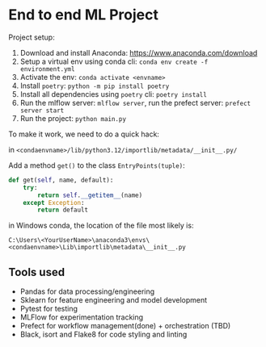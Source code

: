 # End to end ML Project

Project setup:

1. Download and install Anaconda: https://www.anaconda.com/download
2. Setup a virtual env using conda cli: `conda env create -f environment.yml`
3. Activate the env: `conda activate <envname>`
4. Install `poetry`: `python -m pip install poetry`
5. Install all dependencies using `poetry` cli: `poetry install`
6. Run the mlflow server: `mlflow server`, run the prefect server: `prefect server start`
7. Run the project: `python main.py`

To make it work, we need to do a quick hack:

in `<condaenvname>/lib/python3.12/importlib/metadata/__init__.py/`

Add a method `get()` to the class `EntryPoints(tuple)`:

```python
def get(self, name, default):
    try:
        return self.__getitem__(name)
    except Exception:
        return default
```

in Windows conda, the location of the file most likely is:

`C:\Users\<YourUserName>\anaconda3\envs\<condaenvname>\Lib\importlib\metadata\__init__.py`

## Tools used

- Pandas for data processing/engineering
- Sklearn for feature engineering and model development
- Pytest for testing
- MLFlow for experimentation tracking
- Prefect for workflow management(done) + orchestration (TBD)
- Black, isort and Flake8 for code styling and linting
